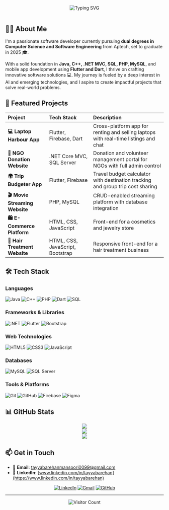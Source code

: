 <!-- Header Section -->
<div align="center">
  <img src="https://readme-typing-svg.demolab.com?font=Fira+Code&weight=600&size=30&duration=4000&pause=1000&color=6F42C1&center=true&vCenter=true&width=435&lines=Hello%2C+I'm+Tayyaba+Rehan;Software+Developer;AI+Enthusiast" alt="Typing SVG" />
</div>

<br />

<!-- About Me Section -->
## 👩‍💻 About Me

<p>
  I'm a passionate software developer currently pursuing <strong>dual degrees in Computer Science and Software Engineering</strong> from Aptech, set to graduate in 2025 🎓.
</p>

<p>
  With a solid foundation in <strong>Java, C++, .NET MVC, SQL, PHP, MySQL</strong>, and mobile app development using <strong>Flutter and Dart</strong>, I thrive on crafting innovative software solutions 💻. My journey is fueled by a deep interest in AI and emerging technologies, and I aspire to create impactful projects that solve real-world problems.
</p>

<!-- Projects Section -->
## 🚀 Featured Projects

<div align="center">
  
| Project | Tech Stack | Description |
| :--- | :--- | :--- |
| **💻 Laptop Harbour App** | Flutter, Firebase, Dart | Cross-platform app for renting and selling laptops with real-time listings and chat |
| **🏥 NGO Donation Website** | .NET Core MVC, SQL Server | Donation and volunteer management portal for NGOs with full admin control |
| **🌍 Trip Budgeter App** | Flutter, Firebase | Travel budget calculator with destination tracking and group trip cost sharing |
| **🎬 Movie Streaming Website** | PHP, MySQL | CRUD-enabled streaming platform with database integration |
| **🛍️ E-Commerce Platform** | HTML, CSS, JavaScript | Front-end for a cosmetics and jewelry store |
| **💇 Hair Treatment Website** | HTML, CSS, JavaScript, Bootstrap | Responsive front-end for a hair treatment business |

</div>

<!-- Tech Stack Section -->
## 🛠️ Tech Stack

### Languages
![Java](https://img.shields.io/badge/Java-%23ED8B00.svg?style=for-the-badge&logo=openjdk&logoColor=white)
![C++](https://img.shields.io/badge/C++-%2300599C.svg?style=for-the-badge&logo=c%2B%2B&logoColor=white)
![PHP](https://img.shields.io/badge/PHP-%23777BB4.svg?style=for-the-badge&logo=php&logoColor=white)
![Dart](https://img.shields.io/badge/Dart-%230175C2.svg?style=for-the-badge&logo=dart&logoColor=white)
![SQL](https://img.shields.io/badge/SQL-4479A1.svg?style=for-the-badge&logo=mysql&logoColor=white)

### Frameworks & Libraries
![.NET](https://img.shields.io/badge/.NET-5C2D91?style=for-the-badge&logo=.net&logoColor=white)
![Flutter](https://img.shields.io/badge/Flutter-%2302569B.svg?style=for-the-badge&logo=Flutter&logoColor=white)
![Bootstrap](https://img.shields.io/badge/Bootstrap-%238511FA.svg?style=for-the-badge&logo=bootstrap&logoColor=white)

### Web Technologies
![HTML5](https://img.shields.io/badge/HTML5-%23E34F26.svg?style=for-the-badge&logo=html5&logoColor=white)
![CSS3](https://img.shields.io/badge/CSS3-%231572B6.svg?style=for-the-badge&logo=css3&logoColor=white)
![JavaScript](https://img.shields.io/badge/JavaScript-%23323330.svg?style=for-the-badge&logo=javascript&logoColor=%23F7DF1E)

### Databases
![MySQL](https://img.shields.io/badge/MySQL-4479A1.svg?style=for-the-badge&logo=mysql&logoColor=white)
![SQL Server](https://img.shields.io/badge/SQL%20Server-CC2927?style=for-the-badge&logo=microsoft%20sql%20server&logoColor=white)

### Tools & Platforms
![Git](https://img.shields.io/badge/Git-%23F05033.svg?style=for-the-badge&logo=git&logoColor=white)
![GitHub](https://img.shields.io/badge/GitHub-%23121011.svg?style=for-the-badge&logo=github&logoColor=white)
![Firebase](https://img.shields.io/badge/Firebase-%23039BE5.svg?style=for-the-badge&logo=firebase)
![Figma](https://img.shields.io/badge/Figma-%23F24E1E.svg?style=for-the-badge&logo=figma&logoColor=white)

<!-- GitHub Stats Section -->
## 📊 GitHub Stats

<div align="center">
  
![](https://github-readme-stats.vercel.app/api?username=tayyabamansoori&theme=radical&hide_border=false&include_all_commits=false&count_private=false)<br/>
![](https://github-readme-streak-stats.herokuapp.com/?user=tayyabamansoori&theme=radical&hide_border=false)<br/>
![](https://github-readme-stats.vercel.app/api/top-langs/?username=tayyabamansoori&theme=radical&hide_border=false&include_all_commits=false&count_private=false&layout=compact)

</div>

<!-- Contact Section -->
## 📫 Get in Touch

- 📧 **Email**: [tayyabarehanmansoori0099@gmail.com](mailto:tayyabarehanmansoori0099@gmail.com)
- 💼 **LinkedIn**: [www.linkedin.com/in/tayyabarehan](https://www.linkedin.com/in/tayyabarehan)

<div align="center">
  
[![LinkedIn](https://img.shields.io/badge/LinkedIn-0A66C2?style=for-the-badge&logo=linkedin&logoColor=white)](https://www.linkedin.com/in/tayyabarehan)
[![Gmail](https://img.shields.io/badge/Gmail-D14836?style=for-the-badge&logo=gmail&logoColor=white)](mailto:tayyabarehanmansoori0099@gmail.com)
[![GitHub](https://img.shields.io/badge/GitHub-181717?style=for-the-badge&logo=github&logoColor=white)](https://github.com/tayyabamansoori)

</div>

---

<div align="center">
  
![Visitor Count](https://komarev.com/ghpvc/?username=tayyabamansoori&style=for-the-badge&color=blueviolet)

</div>
